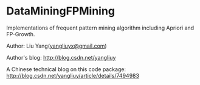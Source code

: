DataMiningFPMining
==================

Implementations of frequent pattern mining algorithm including Apriori and FP-Growth.

Author: Liu Yang(yangliuyx@gmail.com)

Author's blog: http://blog.csdn.net/yangliuy

A Chinese technical blog on this code package: http://blog.csdn.net/yangliuy/article/details/7494983
